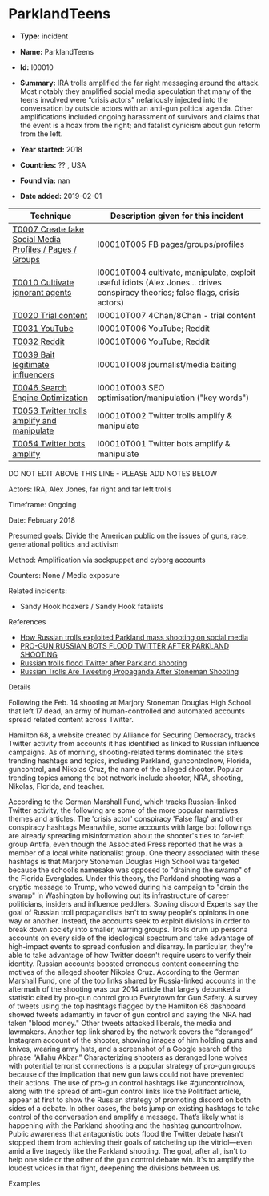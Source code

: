 # ParklandTeens

* **Type:** incident

* **Name:** ParklandTeens

* **Id:** I00010

* **Summary:** IRA trolls amplified the far right messaging around the attack. Most notably they amplified social media speculation that many of the teens involved were “crisis actors” nefariously injected into the conversation by outside actors with an anti-gun poltical agenda. Other amplifications included ongoing harassment of survivors and claims that the event is a hoax from the right; and fatalist cynicism about gun reform from the left.

* **Year started:** 2018

* **Countries:** ?? , USA

* **Found via:** nan

* **Date added:** 2019-02-01
 

| Technique | Description given for this incident |
| --------- | ------------------------- |
| [T0007 Create fake Social Media Profiles / Pages / Groups](../techniques/T0007.md) | I00010T005 FB pages/groups/profiles |
| [T0010 Cultivate ignorant agents](../techniques/T0010.md) | I00010T004 cultivate, manipulate, exploit useful idiots (Alex Jones... drives conspiracy theories; false flags, crisis actors) |
| [T0020 Trial content](../techniques/T0020.md) | I00010T007 4Chan/8Chan - trial content |
| [T0031 YouTube](../techniques/T0031.md) | I00010T006 YouTube; Reddit |
| [T0032 Reddit](../techniques/T0032.md) | I00010T006 YouTube; Reddit |
| [T0039 Bait legitimate influencers](../techniques/T0039.md) | I00010T008 journalist/media baiting |
| [T0046 Search Engine Optimization](../techniques/T0046.md) | I00010T003 SEO optimisation/manipulation ("key words") |
| [T0053 Twitter trolls amplify and manipulate](../techniques/T0053.md) | I00010T002 Twitter trolls amplify & manipulate |
| [T0054 Twitter bots amplify](../techniques/T0054.md) | I00010T001 Twitter bots amplify & manipulate |

DO NOT EDIT ABOVE THIS LINE - PLEASE ADD NOTES BELOW

Actors: IRA, Alex Jones, far right and far left trolls

Timeframe: Ongoing

Date: February 2018

Presumed goals: Divide the American public on the issues of guns, race, generational politics and activism

Method: Amplification via sockpuppet and cyborg accounts

Counters: None / Media exposure

Related incidents: 

* Sandy Hook hoaxers / Sandy Hook fatalists

References

* [How Russian trolls exploited Parkland mass shooting on social media](https://www.politifact.com/truth-o-meter/article/2018/feb/22/how-russian-trolls-exploited-parkland-mass-shootin/)
* [PRO-GUN RUSSIAN BOTS FLOOD TWITTER AFTER PARKLAND SHOOTING](https://www.wired.com/story/pro-gun-russian-bots-flood-twitter-after-parkland-shooting/)
* [Russian trolls flood Twitter after Parkland shooting](https://www.nbcnews.com/tech/social-media/russian-trolls-flood-twitter-after-parkland-shooting-n848471)
* [Russian Trolls Are Tweeting Propaganda After Stoneman Shooting](http://nymag.com/intelligencer/2018/02/russian-trolls-tweet-propaganda-after-florida-shooting.html)

Details

Following the Feb. 14 shooting at Marjory Stoneman Douglas High School that left 17 dead, an army of human-controlled and automated accounts spread related content across Twitter. 

Hamilton 68, a website created by Alliance for Securing Democracy, tracks Twitter activity from accounts it has identified as linked to Russian influence campaigns. As of morning, shooting-related terms dominated the site’s trending hashtags and topics, including Parkland, guncontrolnow, Florida, guncontrol, and Nikolas Cruz, the name of the alleged shooter. Popular trending topics among the bot network include shooter, NRA, shooting, Nikolas, Florida, and teacher.

According to the German Marshall Fund, which tracks Russian-linked Twitter activity, the following are some of the more popular narratives, themes and articles.
The 'crisis actor' conspiracy
'False flag' and other conspiracy hashtags
Meanwhile, some accounts with large bot followings are already spreading misinformation about the shooter's ties to far-left group Antifa, even though the Associated Press reported that he was a member of a local white nationalist group.
One theory associated with these hashtags is that Marjory Stoneman Douglas High School was targeted because the school’s namesake was opposed to "draining the swamp" of the Florida Everglades. Under this theory, the Parkland shooting was a cryptic message to Trump, who vowed during his campaign to "drain the swamp" in Washington by hollowing out its infrastructure of career politicians, insiders and influence peddlers.
Sowing discord
Experts say the goal of Russian troll propagandists isn't to sway people's opinions in one way or another. Instead, the accounts seek to exploit divisions in order to break down society into smaller, warring groups. Trolls drum up persona accounts on every side of the ideological spectrum and take advantage of high-impact events to spread confusion and disarray. In particular, they're able to take advantage of how Twitter doesn't require users to verify their identity.
Russian accounts boosted erroneous content concerning the motives of the alleged shooter Nikolas Cruz.
According to the German Marshall Fund, one of the top links shared by Russia-linked accounts in the aftermath of the shooting was our 2014 article that largely debunked a statistic cited by pro-gun control group Everytown for Gun Safety.
A survey of tweets using the top hashtags flagged by the Hamilton 68 dashboard showed tweets adamantly in favor of gun control and saying the NRA had taken "blood money." Other tweets attacked liberals, the media and lawmakers.
Another top link shared by the network covers the “deranged” Instagram account of the shooter, showing images of him holding guns and knives, wearing army hats, and a screenshot of a Google search of the phrase “Allahu Akbar.” Characterizing shooters as deranged lone wolves with potential terrorist connections is a popular strategy of pro-gun groups because of the implication that new gun laws could not have prevented their actions.
The use of pro-gun control hashtags like #guncontrolnow, along with the spread of anti-gun control links like the Politifact article, appear at first to show the Russian strategy of promoting discord on both sides of a debate.
In other cases, the bots jump on existing hashtags to take control of the conversation and amplify a message. That’s likely what is happening with the Parkland shooting and the hashtag guncontrolnow.
Public awareness that antagonistic bots flood the Twitter debate hasn’t stopped them from achieving their goals of ratcheting up the vitriol—even amid a live tragedy like the Parkland shooting. The goal, after all, isn't to help one side or the other of the gun control debate win. It's to amplify the loudest voices in that fight, deepening the divisions between us.

Examples

